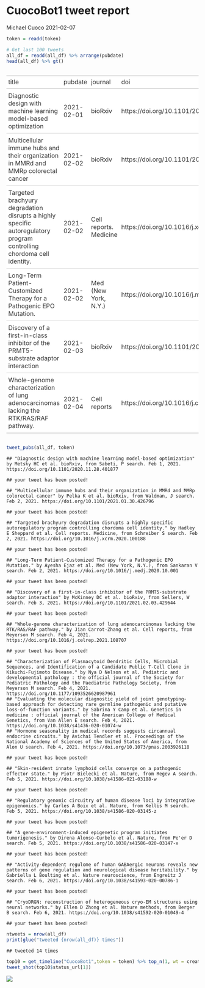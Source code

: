 CuocoBot1 tweet report
================
Michael Cuoco
2021-02-07

``` r
token = readd(token)
```

``` r
# Get last 100 tweets
all_df = readd(all_df) %>% arrange(pubdate)
head(all_df) %>% gt()
```

<style>html {
  font-family: -apple-system, BlinkMacSystemFont, 'Segoe UI', Roboto, Oxygen, Ubuntu, Cantarell, 'Helvetica Neue', 'Fira Sans', 'Droid Sans', Arial, sans-serif;
}

#ddtgpmnmvs .gt_table {
  display: table;
  border-collapse: collapse;
  margin-left: auto;
  margin-right: auto;
  color: #333333;
  font-size: 16px;
  background-color: #FFFFFF;
  width: auto;
  border-top-style: solid;
  border-top-width: 2px;
  border-top-color: #A8A8A8;
  border-right-style: none;
  border-right-width: 2px;
  border-right-color: #D3D3D3;
  border-bottom-style: solid;
  border-bottom-width: 2px;
  border-bottom-color: #A8A8A8;
  border-left-style: none;
  border-left-width: 2px;
  border-left-color: #D3D3D3;
}

#ddtgpmnmvs .gt_heading {
  background-color: #FFFFFF;
  text-align: center;
  border-bottom-color: #FFFFFF;
  border-left-style: none;
  border-left-width: 1px;
  border-left-color: #D3D3D3;
  border-right-style: none;
  border-right-width: 1px;
  border-right-color: #D3D3D3;
}

#ddtgpmnmvs .gt_title {
  color: #333333;
  font-size: 125%;
  font-weight: initial;
  padding-top: 4px;
  padding-bottom: 4px;
  border-bottom-color: #FFFFFF;
  border-bottom-width: 0;
}

#ddtgpmnmvs .gt_subtitle {
  color: #333333;
  font-size: 85%;
  font-weight: initial;
  padding-top: 0;
  padding-bottom: 4px;
  border-top-color: #FFFFFF;
  border-top-width: 0;
}

#ddtgpmnmvs .gt_bottom_border {
  border-bottom-style: solid;
  border-bottom-width: 2px;
  border-bottom-color: #D3D3D3;
}

#ddtgpmnmvs .gt_col_headings {
  border-top-style: solid;
  border-top-width: 2px;
  border-top-color: #D3D3D3;
  border-bottom-style: solid;
  border-bottom-width: 2px;
  border-bottom-color: #D3D3D3;
  border-left-style: none;
  border-left-width: 1px;
  border-left-color: #D3D3D3;
  border-right-style: none;
  border-right-width: 1px;
  border-right-color: #D3D3D3;
}

#ddtgpmnmvs .gt_col_heading {
  color: #333333;
  background-color: #FFFFFF;
  font-size: 100%;
  font-weight: normal;
  text-transform: inherit;
  border-left-style: none;
  border-left-width: 1px;
  border-left-color: #D3D3D3;
  border-right-style: none;
  border-right-width: 1px;
  border-right-color: #D3D3D3;
  vertical-align: bottom;
  padding-top: 5px;
  padding-bottom: 6px;
  padding-left: 5px;
  padding-right: 5px;
  overflow-x: hidden;
}

#ddtgpmnmvs .gt_column_spanner_outer {
  color: #333333;
  background-color: #FFFFFF;
  font-size: 100%;
  font-weight: normal;
  text-transform: inherit;
  padding-top: 0;
  padding-bottom: 0;
  padding-left: 4px;
  padding-right: 4px;
}

#ddtgpmnmvs .gt_column_spanner_outer:first-child {
  padding-left: 0;
}

#ddtgpmnmvs .gt_column_spanner_outer:last-child {
  padding-right: 0;
}

#ddtgpmnmvs .gt_column_spanner {
  border-bottom-style: solid;
  border-bottom-width: 2px;
  border-bottom-color: #D3D3D3;
  vertical-align: bottom;
  padding-top: 5px;
  padding-bottom: 6px;
  overflow-x: hidden;
  display: inline-block;
  width: 100%;
}

#ddtgpmnmvs .gt_group_heading {
  padding: 8px;
  color: #333333;
  background-color: #FFFFFF;
  font-size: 100%;
  font-weight: initial;
  text-transform: inherit;
  border-top-style: solid;
  border-top-width: 2px;
  border-top-color: #D3D3D3;
  border-bottom-style: solid;
  border-bottom-width: 2px;
  border-bottom-color: #D3D3D3;
  border-left-style: none;
  border-left-width: 1px;
  border-left-color: #D3D3D3;
  border-right-style: none;
  border-right-width: 1px;
  border-right-color: #D3D3D3;
  vertical-align: middle;
}

#ddtgpmnmvs .gt_empty_group_heading {
  padding: 0.5px;
  color: #333333;
  background-color: #FFFFFF;
  font-size: 100%;
  font-weight: initial;
  border-top-style: solid;
  border-top-width: 2px;
  border-top-color: #D3D3D3;
  border-bottom-style: solid;
  border-bottom-width: 2px;
  border-bottom-color: #D3D3D3;
  vertical-align: middle;
}

#ddtgpmnmvs .gt_striped {
  background-color: rgba(128, 128, 128, 0.05);
}

#ddtgpmnmvs .gt_from_md > :first-child {
  margin-top: 0;
}

#ddtgpmnmvs .gt_from_md > :last-child {
  margin-bottom: 0;
}

#ddtgpmnmvs .gt_row {
  padding-top: 8px;
  padding-bottom: 8px;
  padding-left: 5px;
  padding-right: 5px;
  margin: 10px;
  border-top-style: solid;
  border-top-width: 1px;
  border-top-color: #D3D3D3;
  border-left-style: none;
  border-left-width: 1px;
  border-left-color: #D3D3D3;
  border-right-style: none;
  border-right-width: 1px;
  border-right-color: #D3D3D3;
  vertical-align: middle;
  overflow-x: hidden;
}

#ddtgpmnmvs .gt_stub {
  color: #333333;
  background-color: #FFFFFF;
  font-size: 100%;
  font-weight: initial;
  text-transform: inherit;
  border-right-style: solid;
  border-right-width: 2px;
  border-right-color: #D3D3D3;
  padding-left: 12px;
}

#ddtgpmnmvs .gt_summary_row {
  color: #333333;
  background-color: #FFFFFF;
  text-transform: inherit;
  padding-top: 8px;
  padding-bottom: 8px;
  padding-left: 5px;
  padding-right: 5px;
}

#ddtgpmnmvs .gt_first_summary_row {
  padding-top: 8px;
  padding-bottom: 8px;
  padding-left: 5px;
  padding-right: 5px;
  border-top-style: solid;
  border-top-width: 2px;
  border-top-color: #D3D3D3;
}

#ddtgpmnmvs .gt_grand_summary_row {
  color: #333333;
  background-color: #FFFFFF;
  text-transform: inherit;
  padding-top: 8px;
  padding-bottom: 8px;
  padding-left: 5px;
  padding-right: 5px;
}

#ddtgpmnmvs .gt_first_grand_summary_row {
  padding-top: 8px;
  padding-bottom: 8px;
  padding-left: 5px;
  padding-right: 5px;
  border-top-style: double;
  border-top-width: 6px;
  border-top-color: #D3D3D3;
}

#ddtgpmnmvs .gt_table_body {
  border-top-style: solid;
  border-top-width: 2px;
  border-top-color: #D3D3D3;
  border-bottom-style: solid;
  border-bottom-width: 2px;
  border-bottom-color: #D3D3D3;
}

#ddtgpmnmvs .gt_footnotes {
  color: #333333;
  background-color: #FFFFFF;
  border-bottom-style: none;
  border-bottom-width: 2px;
  border-bottom-color: #D3D3D3;
  border-left-style: none;
  border-left-width: 2px;
  border-left-color: #D3D3D3;
  border-right-style: none;
  border-right-width: 2px;
  border-right-color: #D3D3D3;
}

#ddtgpmnmvs .gt_footnote {
  margin: 0px;
  font-size: 90%;
  padding: 4px;
}

#ddtgpmnmvs .gt_sourcenotes {
  color: #333333;
  background-color: #FFFFFF;
  border-bottom-style: none;
  border-bottom-width: 2px;
  border-bottom-color: #D3D3D3;
  border-left-style: none;
  border-left-width: 2px;
  border-left-color: #D3D3D3;
  border-right-style: none;
  border-right-width: 2px;
  border-right-color: #D3D3D3;
}

#ddtgpmnmvs .gt_sourcenote {
  font-size: 90%;
  padding: 4px;
}

#ddtgpmnmvs .gt_left {
  text-align: left;
}

#ddtgpmnmvs .gt_center {
  text-align: center;
}

#ddtgpmnmvs .gt_right {
  text-align: right;
  font-variant-numeric: tabular-nums;
}

#ddtgpmnmvs .gt_font_normal {
  font-weight: normal;
}

#ddtgpmnmvs .gt_font_bold {
  font-weight: bold;
}

#ddtgpmnmvs .gt_font_italic {
  font-style: italic;
}

#ddtgpmnmvs .gt_super {
  font-size: 65%;
}

#ddtgpmnmvs .gt_footnote_marks {
  font-style: italic;
  font-size: 65%;
}
</style>
<div id="ddtgpmnmvs" style="overflow-x:auto;overflow-y:auto;width:auto;height:auto;"><table class="gt_table">
  
  <thead class="gt_col_headings">
    <tr>
      <th class="gt_col_heading gt_columns_bottom_border gt_left" rowspan="1" colspan="1">title</th>
      <th class="gt_col_heading gt_columns_bottom_border gt_left" rowspan="1" colspan="1">pubdate</th>
      <th class="gt_col_heading gt_columns_bottom_border gt_left" rowspan="1" colspan="1">journal</th>
      <th class="gt_col_heading gt_columns_bottom_border gt_left" rowspan="1" colspan="1">doi</th>
      <th class="gt_col_heading gt_columns_bottom_border gt_center" rowspan="1" colspan="1">first_author</th>
      <th class="gt_col_heading gt_columns_bottom_border gt_center" rowspan="1" colspan="1">last_author</th>
      <th class="gt_col_heading gt_columns_bottom_border gt_left" rowspan="1" colspan="1">search</th>
    </tr>
  </thead>
  <tbody class="gt_table_body">
    <tr>
      <td class="gt_row gt_left">Diagnostic design with machine learning model-based optimization</td>
      <td class="gt_row gt_left">2021-02-01</td>
      <td class="gt_row gt_left">bioRxiv</td>
      <td class="gt_row gt_left">https://doi.org/10.1101/2020.11.28.401877</td>
      <td class="gt_row gt_center">Metsky HC</td>
      <td class="gt_row gt_center">Hayden C Metsky</td>
      <td class="gt_row gt_left">Sabeti, P</td>
    </tr>
    <tr>
      <td class="gt_row gt_left">Multicellular immune hubs and their organization in MMRd and MMRp colorectal cancer</td>
      <td class="gt_row gt_left">2021-02-02</td>
      <td class="gt_row gt_left">bioRxiv</td>
      <td class="gt_row gt_left">https://doi.org/10.1101/2021.01.30.426796</td>
      <td class="gt_row gt_center">Pelka K</td>
      <td class="gt_row gt_center">Nir Hacohen</td>
      <td class="gt_row gt_left">Waldman, J</td>
    </tr>
    <tr>
      <td class="gt_row gt_left">Targeted brachyury degradation disrupts a highly specific autoregulatory program controlling chordoma cell identity.</td>
      <td class="gt_row gt_left">2021-02-02</td>
      <td class="gt_row gt_left">Cell reports. Medicine</td>
      <td class="gt_row gt_left">https://doi.org/10.1016/j.xcrm.2020.100188</td>
      <td class="gt_row gt_center">Hadley E Sheppard</td>
      <td class="gt_row gt_center">Charles Y Lin</td>
      <td class="gt_row gt_left">Schreiber S</td>
    </tr>
    <tr>
      <td class="gt_row gt_left">Long-Term Patient-Customized Therapy for a Pathogenic EPO Mutation.</td>
      <td class="gt_row gt_left">2021-02-02</td>
      <td class="gt_row gt_left">Med (New York, N.Y.)</td>
      <td class="gt_row gt_left">https://doi.org/10.1016/j.medj.2020.10.001</td>
      <td class="gt_row gt_center">Ayesha Ejaz</td>
      <td class="gt_row gt_center">Vijay G Sankaran</td>
      <td class="gt_row gt_left">Sankaran V</td>
    </tr>
    <tr>
      <td class="gt_row gt_left">Discovery of a first-in-class inhibitor of the PRMT5-substrate adaptor interaction</td>
      <td class="gt_row gt_left">2021-02-03</td>
      <td class="gt_row gt_left">bioRxiv</td>
      <td class="gt_row gt_left">https://doi.org/10.1101/2021.02.03.429644</td>
      <td class="gt_row gt_center">McKinney DC</td>
      <td class="gt_row gt_center">Alessandra Ianari</td>
      <td class="gt_row gt_left">Sellers, W</td>
    </tr>
    <tr>
      <td class="gt_row gt_left">Whole-genome characterization of lung adenocarcinomas lacking the RTK/RAS/RAF pathway.</td>
      <td class="gt_row gt_left">2021-02-04</td>
      <td class="gt_row gt_left">Cell reports</td>
      <td class="gt_row gt_left">https://doi.org/10.1016/j.celrep.2021.108707</td>
      <td class="gt_row gt_center">Jian Carrot-Zhang</td>
      <td class="gt_row gt_center">Marcin Imielinski</td>
      <td class="gt_row gt_left">Meyerson M</td>
    </tr>
  </tbody>
  
  
</table></div>

``` r
tweet_pubs(all_df, token)
```

    ## "Diagnostic design with machine learning model-based optimization" by Metsky HC et al. bioRxiv, from Sabeti, P search. Feb 1, 2021. https://doi.org/10.1101/2020.11.28.401877

    ## your tweet has been posted!

    ## "Multicellular immune hubs and their organization in MMRd and MMRp colorectal cancer" by Pelka K et al. bioRxiv, from Waldman, J search. Feb 2, 2021. https://doi.org/10.1101/2021.01.30.426796

    ## your tweet has been posted!

    ## "Targeted brachyury degradation disrupts a highly specific autoregulatory program controlling chordoma cell identity." by Hadley E Sheppard et al. Cell reports. Medicine, from Schreiber S search. Feb 2, 2021. https://doi.org/10.1016/j.xcrm.2020.100188

    ## your tweet has been posted!

    ## "Long-Term Patient-Customized Therapy for a Pathogenic EPO Mutation." by Ayesha Ejaz et al. Med (New York, N.Y.), from Sankaran V search. Feb 2, 2021. https://doi.org/10.1016/j.medj.2020.10.001

    ## your tweet has been posted!

    ## "Discovery of a first-in-class inhibitor of the PRMT5-substrate adaptor interaction" by McKinney DC et al. bioRxiv, from Sellers, W search. Feb 3, 2021. https://doi.org/10.1101/2021.02.03.429644

    ## your tweet has been posted!

    ## "Whole-genome characterization of lung adenocarcinomas lacking the RTK/RAS/RAF pathway." by Jian Carrot-Zhang et al. Cell reports, from Meyerson M search. Feb 4, 2021. https://doi.org/10.1016/j.celrep.2021.108707

    ## your tweet has been posted!

    ## "Characterization of Plasmacytoid Dendritic Cells, Microbial Sequences, and Identification of a Candidate Public T-Cell Clone in Kikuchi-Fujimoto Disease." by Nya D Nelson et al. Pediatric and developmental pathology : the official journal of the Society for Pediatric Pathology and the Paediatric Pathology Society, from Meyerson M search. Feb 4, 2021. https://doi.org/10.1177/1093526620987961
    ## "Evaluating the molecular diagnostic yield of joint genotyping-based approach for detecting rare germline pathogenic and putative loss-of-function variants." by Sabrina Y Camp et al. Genetics in medicine : official journal of the American College of Medical Genetics, from Van Allen E search. Feb 4, 2021. https://doi.org/10.1038/s41436-020-01074-w
    ## "Hormone seasonality in medical records suggests circannual endocrine circuits." by Avichai Tendler et al. Proceedings of the National Academy of Sciences of the United States of America, from Alon U search. Feb 4, 2021. https://doi.org/10.1073/pnas.2003926118

    ## your tweet has been posted!

    ## "Skin-resident innate lymphoid cells converge on a pathogenic effector state." by Piotr Bielecki et al. Nature, from Regev A search. Feb 5, 2021. https://doi.org/10.1038/s41586-021-03188-w

    ## your tweet has been posted!

    ## "Regulatory genomic circuitry of human disease loci by integrative epigenomics." by Carles A Boix et al. Nature, from Kellis M search. Feb 5, 2021. https://doi.org/10.1038/s41586-020-03145-z

    ## your tweet has been posted!

    ## "A gene-environment-induced epigenetic program initiates tumorigenesis." by Direna Alonso-Curbelo et al. Nature, from Pe'er D search. Feb 5, 2021. https://doi.org/10.1038/s41586-020-03147-x

    ## your tweet has been posted!

    ## "Activity-dependent regulome of human GABAergic neurons reveals new patterns of gene regulation and neurological disease heritability." by Gabriella L Boulting et al. Nature neuroscience, from Engreitz J search. Feb 6, 2021. https://doi.org/10.1038/s41593-020-00786-1

    ## your tweet has been posted!

    ## "CryoDRGN: reconstruction of heterogeneous cryo-EM structures using neural networks." by Ellen D Zhong et al. Nature methods, from Berger B search. Feb 6, 2021. https://doi.org/10.1038/s41592-020-01049-4

    ## your tweet has been posted!

``` r
ntweets = nrow(all_df)
print(glue("tweeted {nrow(all_df)} times"))
```

    ## tweeted 14 times

``` r
top10 = get_timeline("CuocoBot1",token = token) %>% top_n(1, wt = created_at)
tweet_shot(top10$status_url[1])
```

![](tweet_report_files/figure-gfm/10%20tweets-1.png)<!-- -->
